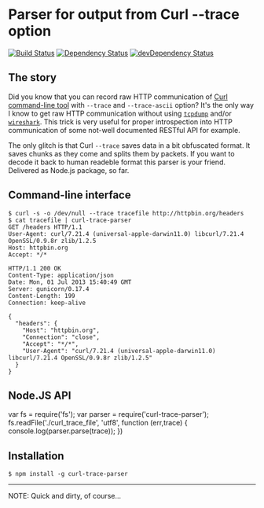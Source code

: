 # Parser for output from Curl --trace option


[![Build Status](https://travis-ci.org/apiaryio/curl-trace-parser.png)](https://travis-ci.org/apiaryio/curl-trace-parser)
[![Dependency Status](https://david-dm.org/apiaryio/curl-trace-parser.png)](https://david-dm.org/apiaryio/curl-trace-parser)
[![devDependency Status](https://david-dm.org/apiaryio/curl-trace-parser/dev-status.png)](https://david-dm.org/apiaryio/curl-trace-parser#info=devDependencies)

## The story

Did you know that you can record raw HTTP communication of [Curl command-line tool](http://curl.haxx.se/docs/manpage.html) with `--trace` and `--trace-ascii` option? It's the only way I know to get raw HTTP communication without using [`tcpdump`](http://www.tcpdump.org/) and/or [`wireshark`](http://www.wireshark.org/). 
This trick is very useful for proper introspection into HTTP communication of some not-well documented RESTful API for example. 

The only glitch is that Curl `--trace` saves data in a bit obfuscated format. It saves chunks as they come and splits them by packets. If you want to decode it back to human readeble format this parser is your friend. Delivered as Node.js package, so far.

## Command-line interface

    $ curl -s -o /dev/null --trace tracefile http://httpbin.org/headers
    $ cat tracefile | curl-trace-parser
    GET /headers HTTP/1.1
    User-Agent: curl/7.21.4 (universal-apple-darwin11.0) libcurl/7.21.4 OpenSSL/0.9.8r zlib/1.2.5
    Host: httpbin.org
    Accept: */*

    HTTP/1.1 200 OK
    Content-Type: application/json
    Date: Mon, 01 Jul 2013 15:40:49 GMT
    Server: gunicorn/0.17.4
    Content-Length: 199
    Connection: keep-alive

    {
      "headers": {
        "Host": "httpbin.org",
        "Connection": "close",
        "Accept": "*/*",
        "User-Agent": "curl/7.21.4 (universal-apple-darwin11.0) libcurl/7.21.4 OpenSSL/0.9.8r zlib/1.2.5"
      }
    }


## Node.JS API
   var fs = require('fs');
   var parser = require('curl-trace-parser');
   fs.readFile('./curl_trace_file', 'utf8', function (err,trace) {
     console.log(parser.parse(trace));
   })

## Installation

    $ npm install -g curl-trace-parser




- - -    

NOTE: Quick and dirty, of course... 
